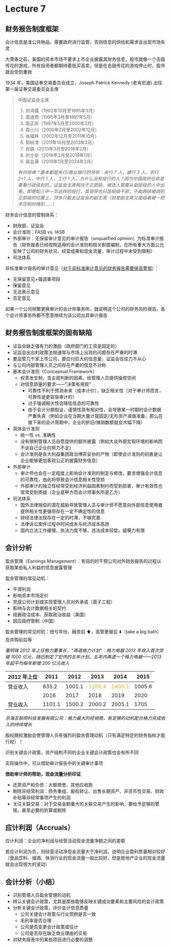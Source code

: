 # Lecture 7

## 财务报告制度框架

会计信息是准公共物品，需要政府进行监管，否则信息的供给和需求会出现市场失灵

大萧条之前，美国的资本市场不要求上市企业披露其财务信息，股市就像一个击鼓传花的游戏，所有投资者都期待着低买高卖，但是在击鼓传花的游戏停止时，股市就会受到重挫

1934 年，美国证券交易委员会成立，Joseph Patrick Kennedy (老肯尼迪) 出任第一届证券交易委员会主席

> 中国证监会主席
>
> 1. 刘鸿儒（1992年10月至1995年3月）
> 2. 周道炯（1995年3月至1997年5月）
> 3. 周正庆（1997年5月至2000年2月）
> 4. 周小川（2000年2月至2002年12月）
> 5. 尚福林（2002年12月至2011年10月）
> 6. 郭树清（2011年10月至2013年3月）
> 7. 肖钢（2013年3月至2016年2月）
> 8. 刘士余（2016年2月至2019年1月）
> 9. 易会满（2019年1月至2024年2月）
>
> *有何规律？基本都是央行/商业银行的领导：央行 7 人，建行 3 人，农行 2+1 人，中行 1 人，工行 1 人。为什么没有投行的人？因为中国政府任命是要看行政级别的，证监会主席相当于正部级，候选人需要从副部级的人中出来。即使如三中一华这样的投行，其领导也只是局级干部，不能跨级被调到正部级的位置上，顶多只能去证监会的副主席（但是副主席又面临着被一把手压制的情形……）*

财务会计信息的管制体系：

- 财政部、证监会
- 会计准则：FASB vs. IASB
- 外部审计：无保留审计意见的审计报告（unqualified opinion）为标准审计报告（财务报表已经按照适用的会计准则和相关制度编制，在所有重大方面公允反映了公司的财务状况、经营成果和现金流量，审计过程中未受到限制）
- 司法体系

非标准审计报告的审计意见（<u>对于非标准审计意见的财务报告需要提高警惕</u>）：

- 无保留意见+强调事项段
- 保留意见
- 无法表示意见
- 否定意见

如果一个公司频繁更换审计的会计师事务所，就说明这个公司的财务风险很高，各个会计师事务所都不愿意继续为该公司出具审计报告

## 财务报告制度框架的固有缺陷

- 证监会缺乏强有力的激励（政府部门的工资是固定的）
- 证监会出台的政策法规通常与市场上出现的问题存在严重的时滞
- 要监管几千家上市公司，要应付巨大的信息量，证监会往往力不从心
- 与公司内部管理人员之间存在严重的信息不对称
- 基本会计准则（Conceptual Framework）
  - 权责发生制，含主观判断的因素，给管理人员提供操控空间
  - 对信息质量的要求——“决策有用观”
    - 可靠性不利于预测未来（成本计价），缺乏相关性（对于审计师而言，可靠性是更容易审计的）
    - 过于强调相关性会降低信息的可靠性
    - 由于会计分期假设，谨慎性具有相对性，会导致某一时期的会计数据严重失真（例如企业在当期大量计提固定/无形资产减值准备，那么在接下来的会计周期中，企业的折旧/摊销数额就会大幅下降）
- 具体会计准则
  - 统一性 vs. 准确性
  - 没有限制管理人员自愿提供的额外披露（例如大谈外部宏观环境的影响而不谈自己企业的努力不足）
  - 会计准则是各大利益集团政治博弈妥协的产物（即使会计准则的初衷是让企业能够更加客观公正的披露财务信息）
- 外部审计
  - 审计师也会在一定程度上影响会计准则的制定与修改，要求增强会计信息的可靠性，由此将导致会计信息相关性受损
  - 外部审计的独立性经常受到经济利益因素制约而受到损害，审计有效性也常常受到质疑（企业是甲方而会计师事务所是乙方）
- 司法体系
  - 国外法律赔偿的潜在威胁导致管理人员与审计师不愿意向外部信息使用者提供相关性更强但存在一定不确定性的信息
  - 财经法律法规存在一定的时滞，不够完善
  - 法律诉讼案件过程中时间成本与经济成本高昂
  - 国内立法工作缓慢，执法力度不够，违法成本较低，威慑力有限

## 会计分析

盈余管理（Earnings Management）：有目的的干预公司对外财务报告的过程以获取某些私人利益的信息披露管理

盈余管理的常见动机：

- 平滑利润
- 影响资本市场定价
- 完成公司计划或实现管理人员对外承诺（面子工程）
- 影响与会计数据相关的契约
- 规避政治成本、获取政治收益（美国）
- 因应政府管制（中国）

盈余管理的常见时机：扭亏年份、融资前 :arrow_up:，高管更替后 :arrow_down:（take a big bath）及并购前后等

*董明珠 2012 年上任格力董事长，“再造格力计划”：格力电器 2012 年收入首次突破 1000 亿元，随后制定了宏伟的五年计划，五年内再造一个格力电器——2013 年起平均每年新增 200 亿元收入*

| 2012 年上位 | 2011   | 2012   | 2013                             | 2014                             | 2015   |
| ----------- | ------ | ------ | -------------------------------- | -------------------------------- | ------ |
| 营业收入    | 835.2  | 1001.1 | <font color=orange>1200.4</font> | <font color=orange>1400.1</font> | 1005.6 |
|             | 2016   | 2017   | 2018                             | 2019                             | 2020   |
| 营业收入    | 1101.1 | 1500.2 | 2000.2                           | 2005.1                           | 1705   |

*京海互联网科技发展有限公司：格力最大的经销商，有足够的动机配合格力完成收入的持续增长*

股权期权激励会使管理人员有强烈的盈余管理动机（只有满足特定的财务指标才能行权）！

识别关键会计政策，资产结构不同的企业关键会计政策也会有所不同

实际操作中，可以借助审计报告中的关键审计事项

**借助审计师的帮助，现金流量分析印证**

- 还原资产和负债：大额商誉、其他应收款
- 剔除非经常利润：债务重组、股权转让、出售长期资产、非货币性交易、财政补贴等非经常事项产生的利润
- 关注关联交易：对于交易金额重大的关联交易产生的影响，要给予足够的警惕，甚至必要的折算或剔除

## 应计利润（Accruals）

应计利润：企业的净利润与经营活动现金流量净额之间的差额

若应计利润为负，则经营活动净现金流量大于净利润，说明企业盈利质量相对较好（食品饮料、烟酒、快消行业的现金流量一般比较好，但是房地产企业的现金流量就会出现很大的波动）

## 会计分析（小结）

- 识别管理人员盈余管理的动机
- 辨认关键会计政策，尤其是那些能够反映关键成功要素和主要风险的会计政策
- 分析关键会计政策，评价会计信息质量
  - 公司关键会计政策与行业惯例是否一致
  - 毛利率是否合理
  - 公司是否变更会计政策或估计
  - 公司是否存在缺乏商业理由的交易
- 对财务报表中的某些项目进行必要的调整
